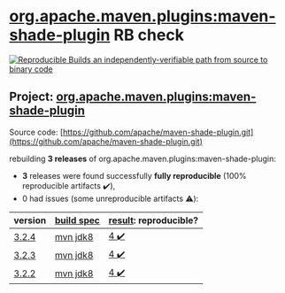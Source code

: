 [org.apache.maven.plugins:maven-shade-plugin](https://search.maven.org/artifact/org.apache.maven.plugins/maven-shade-plugin/) RB check
=======

[![Reproducible Builds](https://reproducible-builds.org/images/logos/rb.svg) an independently-verifiable path from source to binary code](https://reproducible-builds.org/)

## Project: [org.apache.maven.plugins:maven-shade-plugin](https://search.maven.org/artifact/org.apache.maven.plugins/maven-shade-plugin/)

Source code: [https://github.com/apache/maven-shade-plugin.git](https://github.com/apache/maven-shade-plugin.git)

rebuilding **3 releases** of org.apache.maven.plugins:maven-shade-plugin:
- **3** releases were found successfully **fully reproducible** (100% reproducible artifacts :heavy_check_mark:),
- 0 had issues (some unreproducible artifacts :warning:):

| version | [build spec](BUILDSPEC.md) | [result](https://reproducible-builds.org/docs/jvm/): reproducible? |
| -- | --------- | ------ |
| [3.2.4](https://search.maven.org/artifact/org.apache.maven.plugins/maven-shade-plugin/3.2.4/pom) | [mvn jdk8](maven-shade-plugin-3.2.4.buildspec) | [4 :heavy_check_mark: ](maven-shade-plugin-3.2.4.buildcompare) |
| [3.2.3](https://search.maven.org/artifact/org.apache.maven.plugins/maven-shade-plugin/3.2.3/pom) | [mvn jdk8](maven-shade-plugin-3.2.3.buildspec) | [4 :heavy_check_mark: ](maven-shade-plugin-3.2.3.buildcompare) |
| [3.2.2](https://search.maven.org/artifact/org.apache.maven.plugins/maven-shade-plugin/3.2.2/pom) | [mvn jdk8](maven-shade-plugin-3.2.2.buildspec) | [4 :heavy_check_mark: ](maven-shade-plugin-3.2.2.buildcompare) |
